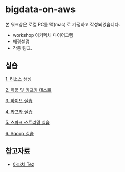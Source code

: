# bigdata-on-aws #

본 워크샵은 로컬 PC를 맥(mac) 로 가정하고 작성되었습니다. 


* workshop 아키텍처 다이어그램
* 배경설명
* 각종 링크.


## 실습 ###

  [1. 리소스 생성](https://github.com/gnosia93/bigdata-on-aws/blob/main/workshop/setup.md)

  [2. 하둡 및 카프카 테스트](https://github.com/gnosia93/bigdata-on-aws/blob/main/workshop/hadoop-kafka.md)

  [3. 하이브 실습](https://github.com/gnosia93/bigdata-on-aws/blob/main/workshop/hive.md)

  [4. 카프카 실습](https://github.com/gnosia93/bigdata-on-aws/blob/main/workshop/kafka.md)

  [5. 스파크 스트리밍 실습](https://github.com/gnosia93/bigdata-on-aws/blob/main/workshop/spark.md) 

  [6. Sqoop 실습]()




## 참고자료 ##

* [아파치 Tez](https://kr.cloudera.com/products/open-source/apache-hadoop/apache-tez.html)
